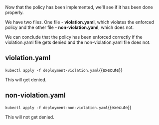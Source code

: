 Now that the policy has been implemented, we'll see if it has been done properly.

We have two files. One file - **violation.yaml**, which violates the enforced policy and the other file - **non-violation.yaml**, which does not.

We can conclude that the policy has been enforced correctly if the violation.yaml file gets denied and the non-violation.yaml file does not.

## violation.yaml
`kubectl apply -f deployment-violation.yaml`{{execute}}

This will get denied.

## non-violation.yaml
`kubectl apply -f deployment-non-violation.yaml`{{execute}}

This will not get denied.
